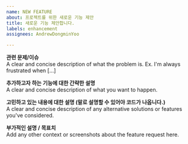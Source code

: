 ```yaml
---
name: NEW FEATURE
about: 프로젝트를 위한 새로운 기능 제안
title: 새로운 기능 제안합니다.
labels: enhancement
assignees: AndrewDongminYoo

---
```

 
**관련 문제/이슈**  
A clear and concise description of what the problem is. Ex. I'm always frustrated when [...]

**추가하고자 하는 기능에 대한 간략한 설명**  
A clear and concise description of what you want to happen.

**고민하고 있는 내용에 대한 설명 (말로 설명할 수 있어야 코드가 나옵니다.)**  
A clear and concise description of any alternative solutions or features you've considered.

**부가적인 설명 / 목표치**  
Add any other context or screenshots about the feature request here.